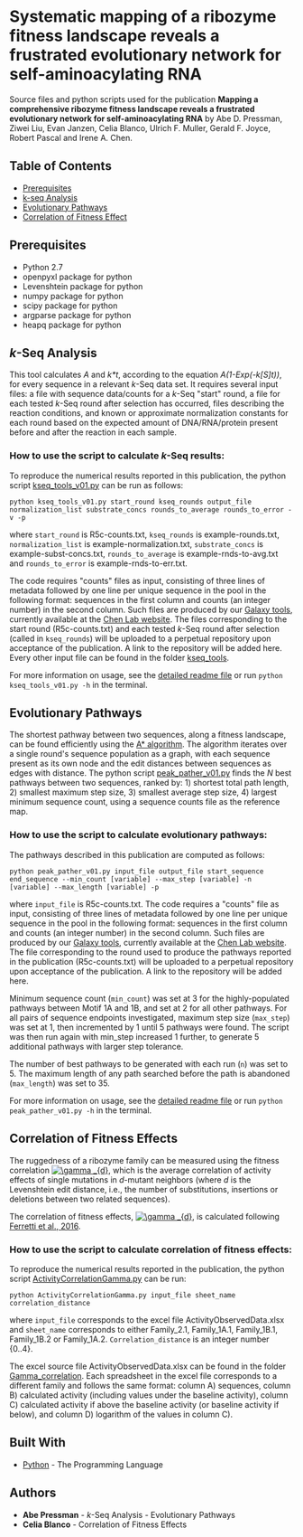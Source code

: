 # Systematic mapping of a ribozyme fitness landscape reveals a frustrated evolutionary network for self-aminoacylating RNA

Source files and python scripts used for the publication 
**Mapping a comprehensive ribozyme fitness landscape reveals a frustrated evolutionary network for self-aminoacylating RNA**
by Abe D. Pressman, Ziwei Liu, Evan Janzen, Celia Blanco, Ulrich F. Muller, Gerald F. Joyce, Robert Pascal and Irene A. Chen.

## Table of Contents

- [Prerequisites](#prerequisites)
- [k-seq Analysis](#installation)
- [Evolutionary Pathways](#features)
- [Correlation of Fitness Effect](#contributing)

## Prerequisites

- Python 2.7  
- openpyxl package for python
- Levenshtein package for python 
- numpy package for python 
- scipy package for python 
- argparse package for python 
- heapq package for python 

## *k*-Seq Analysis
This tool calculates *A* and *k&ast;t*, according to the equation *A(1-Exp(-k[S]t))*, for every sequence in a relevant *k*-Seq data set. It requires several input files: a file with sequence data/counts for a *k*-Seq "start" round, a file for each tested *k*-Seq round after selection has occurred, files describing the reaction conditions, and known or approximate normalization constants for each round based on the expected amount of DNA/RNA/protein present before and after the reaction in each sample.


### How to use the script to calculate *k*-Seq results:

To reproduce the numerical results reported in this publication, the python script [kseq_tools_v01.py](https://github.com/ichen-lab-ucsb/SCAPE-BYO/blob/master/kseq_tools/kseq_tools_v01.py) can be run as follows:

```
python kseq_tools_v01.py start_round kseq_rounds output_file normalization_list substrate_concs rounds_to_average rounds_to_error -v -p
```

where `start_round` is R5c-counts.txt, `kseq_rounds` is example-rounds.txt, `normalization_list` is example-normalization.txt, `substrate_concs` is example-subst-concs.txt, `rounds_to_average` is example-rnds-to-avg.txt and `rounds_to_error` is example-rnds-to-err.txt.

The code requires "counts" files as input, consisting of three lines of metadata followed by one line per unique sequence in the pool in the following format: sequences in the first column and counts (an integer number) in the second column. Such files are produced by our [Galaxy tools](https://labs.chem.ucsb.edu/chen/irene/Chen_lab_at_UCSB/Publications_files/Xulvi%20et%20al%20Methods%202016.pdf), currently available at the [Chen Lab website](https://labs.chem.ucsb.edu/chen/irene/Chen_lab_at_UCSB/Galaxy_Tools.html). The files corresponding to the start round (R5c-counts.txt) and each tested *k*-Seq round after selection (called in `kseq_rounds`) will be uploaded to a perpetual repository upon acceptance of the publication. A link to the repository will be added here. Every other input file can be found in the folder [kseq_tools](https://github.com/ichen-lab-ucsb/SCAPE-BYO/tree/master/kseq_tools). 

For more information on usage, see the [detailed readme file](https://github.com/ichen-lab-ucsb/SCAPE-BYO/blob/master/kseq_tools/README.md) or run `python kseq_tools_v01.py -h` in the terminal.


## Evolutionary Pathways

The shortest pathway between two sequences, along a fitness landscape, can be found efficiently using the [A* algorithm](https://en.wikipedia.org/wiki/A*_search_algorithm). The algorithm iterates over a single round's sequence population as a graph, with each sequence present as its own node and the edit distances between sequences as edges with distance. The python script [peak_pather_v01.py](https://github.com/ichen-lab-ucsb/SCAPE-BYO/blob/master/peak_pather/peak_pather_v01.py) finds the *N* best pathways between two sequences, ranked by: 1) shortest total path length, 2) smallest maximum step size, 3) smallest average step size, 4) largest minimum sequence count, using a sequence counts file as the reference map.

### How to use the script to calculate evolutionary pathways:

The pathways described in this publication are computed as follows:

```
python peak_pather_v01.py input_file output_file start_sequence end_sequence --min_count [variable] --max_step [variable] -n [variable] --max_length [variable] -p
```

where `input_file` is R5c-counts.txt. The code requires a "counts" file as input, consisting of three lines of metadata followed by  one line per unique sequence in the pool in the following format: sequences in the first column and counts (an integer number) in the second column. Such files are produced by our [Galaxy tools](https://labs.chem.ucsb.edu/chen/irene/Chen_lab_at_UCSB/Publications_files/Xulvi%20et%20al%20Methods%202016.pdf), currently available at the [Chen Lab website](https://labs.chem.ucsb.edu/chen/irene/Chen_lab_at_UCSB/Galaxy_Tools.html). 
The file corresponding to the round used to produce the pathways reported in the publication (R5c-counts.txt) will be uploaded to a perpetual repository upon acceptance of the publication. A link to the repository will be added here. 

Minimum sequence count (`min_count`) was set at 3 for the highly-populated pathways between Motif 1A and 1B, and set at 2 for all other pathways. For all pairs of sequence endpoints investigated, maximum step size (`max_step`) was set at 1, then incremented by 1 until 5 pathways were found. The script was then run again with min_step increased 1 further, to generate 5 additional pathways with larger step tolerance.

The number of best pathways to be generated with each run (`n`) was set to 5. The maximum length of any path searched before the path is abandoned (`max_length`) was set to 35.

For more information on usage, see the [detailed readme file](https://github.com/ichen-lab-ucsb/SCAPE-BYO/blob/master/peak_pather/README.md) or run `python peak_pather_v01.py -h` in the terminal.

## Correlation of Fitness Effects

The ruggedness of a ribozyme family can be measured using the fitness correlation <a href="https://www.codecogs.com/eqnedit.php?latex=\gamma&space;_{d}" target="_blank"><img src="https://latex.codecogs.com/gif.latex?\gamma&space;_{d}" title="\gamma _{d}" /></a>, 
which is the average correlation of activity effects of single mutations in *d*-mutant neighbors
(where *d* is the Levenshtein edit distance, i.e., the number of substitutions, insertions or 
deletions between two related sequences).

The correlation of fitness effects, 
<a href="https://www.codecogs.com/eqnedit.php?latex=\gamma&space;_{d}" target="_blank"><img src="https://latex.codecogs.com/gif.latex?\gamma&space;_{d}" title="\gamma _{d}" /></a>, 
is calculated following [Ferretti et al., 2016](https://www.sciencedirect.com/science/article/pii/S0022519316000771?via%3Dihub).

### How to use the script to calculate correlation of fitness effects:

To reproduce the numerical results reported in the publication, the python script [ActivityCorrelationGamma.py](https://github.com/ichen-lab-ucsb/SCAPE-BYO/blob/master/Gamma_correlation/ActivityCorrelationGamma.py) can be run:

```
python ActivityCorrelationGamma.py input_file sheet_name correlation_distance
```

where `input_file` corresponds to the excel file ActivityObservedData.xlsx and `sheet_name` corresponds to either Family_2.1, Family_1A.1, Family_1B.1, Family_1B.2 or Family_1A.2. `Correlation_distance` is an integer number {0..4}.

The excel source file ActivityObservedData.xlsx can be found in the folder [Gamma_correlation](https://github.com/ichen-lab-ucsb/SCAPE-BYO/tree/master/Gamma_correlation). Each spreadsheet in the excel file corresponds to a different family and follows the same format: column A) sequences, column B) calculated activity (including values under the baseline activity), column C) calculated activity if above the baseline activity (or baseline activity if below), and column D) logarithm of the values in column C).


## Built With

* [Python](https://www.python.org/) - The Programming Language

## Authors

* **Abe Pressman** - *k*-Seq Analysis - Evolutionary Pathways
* **Celia Blanco** - Correlation of Fitness Effects 

